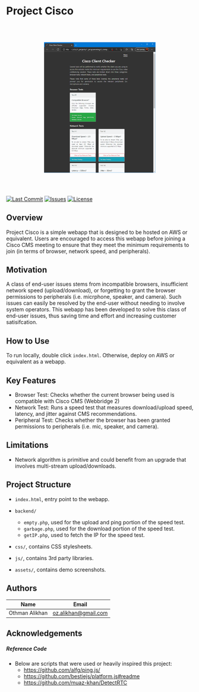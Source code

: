 Project Cisco
=============

<br><br>
<p align="center">
  <img align="middle" width=300 src="assets/demo.png">
</p>
<br><br>


[![Last Commit](https://img.shields.io/github/last-commit/othmanempire/project_cisco)](https://github.com/OthmanEmpire/project_cisco)
[![Issues](https://img.shields.io/github/issues-raw/othmanempire/project_cisco)](https://github.com/OthmanEmpire/project_cisco)
[![License](https://img.shields.io/github/license/othmanempire/project_cisco)](https://github.com/OthmanEmpire/project_cisco)


Overview
--------
Project Cisco is a simple webapp that is designed to be hosted on AWS or equivalent. Users are encouraged to access 
this webapp before joining a Cisco CMS meeting to ensure that they meet the minimum requirements to join (in terms of 
browser, network speed, and peripherals).


Motivation
----------
A class of end-user issues stems from incompatible browsers, insufficient network speed (upload/download), or forgetting to grant the browser permissions to peripherals (i.e. micrphone, speaker, and camera). Such issues can easily be resolved by the end-user without needing to involve system operators. This webapp has been developed to solve this class of end-user issues, thus saving time and effort and increasing customer satisifcation.


How to Use
----------
To run locally, double click `index.html`. Otherwise, deploy on AWS or equivalent as a webapp.


Key Features
------------
- Browser Test: Checks whether the current browser being used is compatible with Cisco CMS (Webbridge 2)
- Network Test: Runs a speed test that measures download/upload speed, latency, and jitter against CMS recommendations.
- Peripheral Test: Checks whether the browser has been granted permissions to peripherals (i.e. mic, speaker, and camera).


Limitations
-----------
- Network algorithm is primitive and could benefit from an upgrade that involves multi-stream upload/downloads.


Project Structure
-----------------
- `index.html`, entry point to the webapp.

- `backend/`
    - `empty.php`, used for the upload and ping portion of the speed test.
    - `garbage.php`, used for the download portion of the speed test.
    - `getIP.php`, used to fetch the IP for the speed test.

- `css/`, contains CSS stylesheets.
- `js/`, contains 3rd party libraries.
- `assets/`, contains demo screenshots.


Authors
-------
|      Name      |           Email           | 
| -------------- |:-------------------------:| 
| Othman Alikhan |    oz.alikhan@gmail.com   | 


Acknowledgements
----------------
##### Reference Code
- Below are scripts that were used or heavily inspired this project:
    - https://github.com/alfg/ping.js/
    - https://github.com/bestiejs/platform.js#readme
    - https://github.com/muaz-khan/DetectRTC
